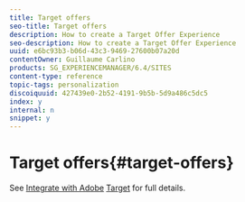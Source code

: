 ```yaml
---
title: Target offers
seo-title: Target offers
description: How to create a Target Offer Experience
seo-description: How to create a Target Offer Experience
uuid: e6bc93b3-b06d-43c3-9469-27600b07a20d
contentOwner: Guillaume Carlino
products: SG_EXPERIENCEMANAGER/6.4/SITES
content-type: reference
topic-tags: personalization
discoiquuid: 427439e0-2b52-4191-9b5b-5d9a486c5dc5
index: y
internal: n
snippet: y
---
```


# Target offers{#target-offers}

See [Integrate with Adobe](../../../sites/administering/using/target.md) [Target](../../../sites/administering/using/target.md) for full details.
